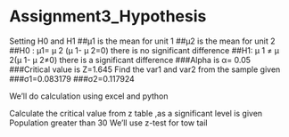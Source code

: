 # Assignment3_Hypothesis

Setting H0 and H1
##µ1 is the mean for unit 1
##µ2 is the mean for unit 2
##H0 : µ1= µ 2 (µ 1- µ 2=0) there is no significant difference
##H1: µ 1 ≠ µ 2(µ 1- µ 2≠0) there is a significant difference
###Alpha is α= 0.05
###Critical value is  Z=1.645
Find the var1 and var2 from the sample given 
###σ1=0.083179
###σ2=0.117924

We’ll do calculation using excel and python 
 
Calculate the critical value from z table ,as a significant level is given
Population greater than 30 We’ll use z-test for tow tail 

